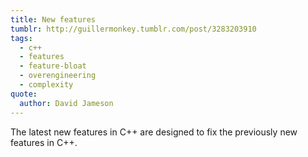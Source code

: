 ```yaml
---
title: New features
tumblr: http://guillermonkey.tumblr.com/post/3283203910
tags:
  - c++
  - features
  - feature-bloat
  - overengineering
  - complexity
quote:
  author: David Jameson
---
```


The latest new features in C++ are designed to fix the previously new features in C++.
